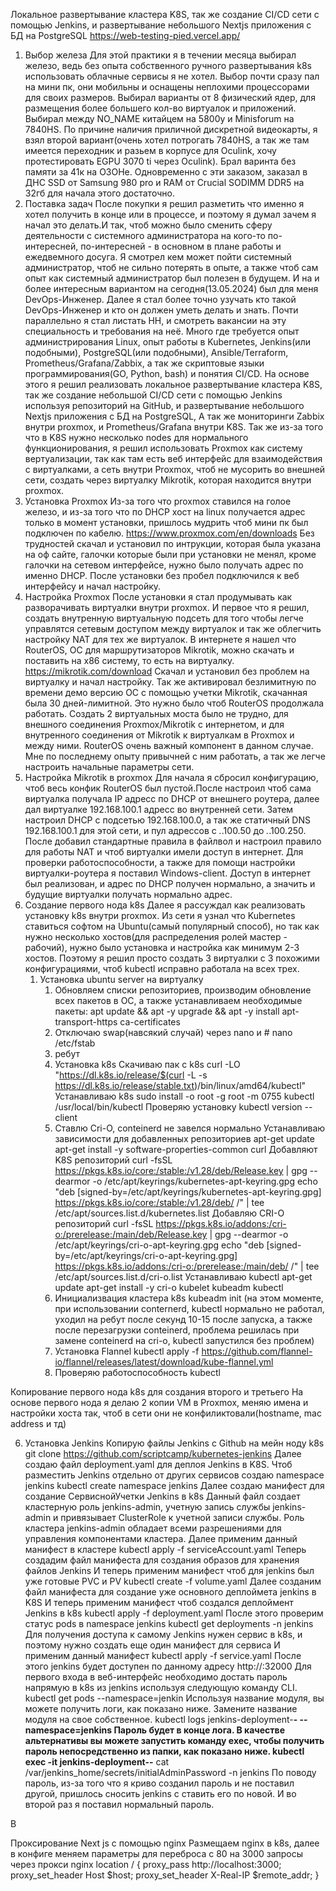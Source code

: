 Локальное развертывание кластера K8S, так же создание CI/CD сети с помощью Jenkins, и развертывание небольшого Nextjs приложения с БД на PostgreSQL
https://web-testing-pied.vercel.app/
1. Выбор железа
    Для этой практики я в течении месяца выбирал железо, ведь без опыта собственного ручного развертывания k8s использовать облачные сервисы я не хотел.
    Выбор почти сразу пал на мини пк, они мобильны и оснащены неплохими процессорами для своих размеров. Выбирал варианты от 8 физический ядер, для размещения более большего кол-во виртуалок и приложений. Выбирал между NO_NAME китайцем на 5800у и Minisforum на 7840HS. По причине наличия приличной дискретной видеокарты, я взял второй вариант(очень хотел потрогать 7840HS, а так же там имеется переходник и разьем в корпусе для Oculink, хочу протестировать EGPU 3070 ti через Oculink). Брал варинта без памяти за 41к на ОЗОНе. Одновременно с эти заказом, заказал в ДНС SSD от Samsung 980 pro и RAM от Crucial SODIMM DDR5 на 32гб для начала этого достаточно.
2. Поставка задач 
    После покупки я решил разметить что именно я хотел получить в конце или в процессе, и поэтому я думал зачем я начал это делать.И так, чтоб можно было сменить сферу деятельности с системного администратора на кого-то по-интересней, по-интересней - в основном в плане работы и ежедвемного досуга. Я смотрел кем может пойти системный администратор, чтоб не сильно потерять в опыте, а также чтоб сам опыт как системный администратор был полезен в будущем. И на и более интересным вариантом на сегодня(13.05.2024) был для меня DevOps-Инженер. 
    Далее я стал более точно узучать кто такой DevOps-Инженер и кто он должен уметь делать и знать. Почти параллельно я стал листать HH, и смотреть вакансии на эту специальность и требования на неё. Много где требуется опыт администрирования Linux, опыт работы в Kubernetes, Jenkins(или подобными), PostgreSQL(или подобными), Ansible/Terraform, Prometheus/Grafana/Zabbix, а так же скриптовые языки программирования(GO, Python, bash) и понятия CI/CD. На основе этого я решил реализовать локальное развертывание кластера K8S, так же создание небольшой CI/CD сети с помощью Jenkins используя репозиторий на GitHub, и развертывание небольшого Nextjs приложения с БД на PostgreSQL, А так же мониторинги Zabbix внутри proxmox, и Prometheus/Grafana внутри K8S. Так же из-за того что в K8S нужно несколько nodes для нормального функционирования, я решил использовать Proxmox как систему вертуализации, так как там есть веб интерфейс для взаимодействия с виртуалками, а сеть внутри Proxmox, чтоб не мусорить во внешней сети, создать через виртуалку Mikrotik, которая находится внутри proxmox.
3. Установка Proxmox
    Из-за того что proxmox ставился на голое железо, и из-за того что по DHCP хост на linux получается адрес только в момент установки, пришлось мудрить чтоб мини пк был подключен по кабелю. 
        https://www.proxmox.com/en/downloads
    Без трудностей скачал и установил по интрукции, которая была указана на оф сайте, галочки которые были при установки не менял, кроме галочки на сетевом интерфейсе, нужно было получать адрес по именно DHCP.
    После установки без пробел подключился к веб интерфейсу и начал настройку.
4. Настройка Proxmox
    После установки я стал продумывать как разворачивать виртуалки внутри proxmox. И первое что я решил, создать внутренную виртуальную подсеть для того чтобы легче управлятся сетевым доступом между виртуалок и так же облегчить настройку NAT для тех же виртуалок. В интернете я нашел что RouterOS, ОС для маршрутизаторов Mikrotik, можно скачать и поставить на х86 систему, то есть на виртуалку. 
        https://mikrotik.com/download
    Скачал и установил без проблем на виртуалку и начал настройку. Так же активировал безлимитную по времени демо версию ОС с помощью учетки Mikrotik, скачанная была 30 дней-лимитной. Это нужно было чтоб RouterOS продолжала работать.
    Создать 2 виртуальных моста было не трудно, для внешного соединения Proxmox/Mikrotik с интернетом, и для внутренного соединения от Mikrotik к виртуалкам в Proxmox и между ними. RouterOS очень важный компонент в данном случае. Мне по последнему опыту привычней с ним работать, а так же легче настроить начальные параметры сети.
5. Настройка Mikrotik в proxmox
    Для начала я сбросил конфигурацию, чтоб весь конфик RouterOS был пустой.После настроил чтоб сама виртуалка получала IP адресс по DHCP от внешнего роутера, далее дал виртуалке 192.168.100.1 адресс во внутренней сети. Затем настроил DHCP с подсетью 192.168.100.0, а так же статичный DNS 192.168.100.1 для этой сети, и пул адрессов с *.*.100.50 до *.*.100.250.
    После добавил стандартные правила в файлвол и настроил правило для работы NAT и чтоб виртуалки имели доступ в интернет. 
    Для проверки работоспособности, а также для помощи настройки виртуалки-роутера я поставил Windows-client. Доступ в интернет был реализован, и адрес по DHCP получен нормально, а значить и будущие виртуалки получать нормально адрес.
6. Создание первого нода k8s
    Далее я рассуждал как реализовать установку k8s внутри proxmox. Из сети я узнал что Kubernetes ставиться софтом на Ubuntu(самый популярный способ), но так как нужно несколько хостов(для распределения ролей мастер - рабочий), нужно было установка и настройка как минимум 2-3 хостов.
    Поэтому я решил просто создать 3 виртуалки с 3 похожими конфигурациями, чтоб kubectl исправно работала на всех трех.
    1. Установка ubuntu server на виртуалку
        1) Обновляем списки репозиториев, производим обновление всех пакетов в ОС, а также устанавливаем необходимые пакеты:
            apt update && apt -y upgrade && apt -y install apt-transport-https ca-certificates
        2) Отключаю swap(навсякий случай) через nano и #
            nano /etc/fstab
        3) ребут
        4) Установка k8s
            Скачиваю пак с k8s
            curl -LO "https://dl.k8s.io/release/$(curl -L -s https://dl.k8s.io/release/stable.txt)/bin/linux/amd64/kubectl"
        Устанавливаю k8s
            sudo install -o root -g root -m 0755 kubectl /usr/local/bin/kubectl
        Проверяю установку
            kubectl version --client
        5) Ставлю Cri-O, conteinerd не завелся нормально
        Устанавливаю зависимости для добавленных репозиториев
        apt-get update
        apt-get install -y software-properties-common curl
        Добавляют K8S репозиторий
            curl -fsSL https://pkgs.k8s.io/core:/stable:/v1.28/deb/Release.key |
                gpg --dearmor -o /etc/apt/keyrings/kubernetes-apt-keyring.gpg
            echo "deb [signed-by=/etc/apt/keyrings/kubernetes-apt-keyring.gpg] https://pkgs.k8s.io/core:/stable:/v1.28/deb/ /" |
                tee /etc/apt/sources.list.d/kubernetes.list
        Добавляю CRI-O репозиторий
            curl -fsSL https://pkgs.k8s.io/addons:/cri-o:/prerelease:/main/deb/Release.key |
                gpg --dearmor -o /etc/apt/keyrings/cri-o-apt-keyring.gpg
            echo "deb [signed-by=/etc/apt/keyrings/cri-o-apt-keyring.gpg] https://pkgs.k8s.io/addons:/cri-o:/prerelease:/main/deb/ /" |
                tee /etc/apt/sources.list.d/cri-o.list
        Устанавливаю kubectl
            apt-get update
            apt-get install -y cri-o kubelet kubeadm kubectl
        6) Инициализвация кластера k8s 
        kubeadm init
        (на этом моменте, при использовании conternerd, kubectl нормально не работал, уходил на ребут после секунд 10-15 после запуска, а также после перезагрузки conteinerd, проблема решилась при замене conteinerd на cri-o, kubectl запустился без проблем)
        7) Установка Flannel
        kubectl apply -f https://github.com/flannel-io/flannel/releases/latest/download/kube-flannel.yml
        8) Проверяю работоспособность kubectl

Копирование первого нода k8s для создания второго и третьего 
На основе первого нода я делаю 2 копии VM в Proxmox, меняю имена и настройки хоста так, чтоб в сети они не конфиликтовали(hostname, mac address и тд)

6. Установка Jenkins
Копирую файлы Jenkins с Github на мейн ноду k8s
    git clone https://github.com/scriptcamp/kubernetes-jenkins
Далее создаю файл deployment.yaml для деплоя Jenkins в K8S. Чтоб разместить Jenkins отдельно от других сервисов создаю namespace jenkins
    kubectl create namespace jenkins
Далее создаю манифест для создание СервиснойУчетки Jenkins в k8s
            <!-- ---
            apiVersion: rbac.authorization.k8s.io/v1
            kind: ClusterRole
            metadata:
            name: jenkins-admin
            rules:
            - apiGroups: [""]
                resources: ["*"]
                verbs: ["*"]
            ---
            apiVersion: v1
            kind: ServiceAccount
            metadata:
            name: jenkins-admin
            namespace: jenkins
            ---
            apiVersion: rbac.authorization.k8s.io/v1
            kind: ClusterRoleBinding
            metadata:
            name: jenkins-admin
            roleRef:
            apiGroup: rbac.authorization.k8s.io
            kind: ClusterRole
            name: jenkins-admin
            subjects:
            - kind: ServiceAccount
            name: jenkins-admin
            namespace: jenkins -->
Данный файл создает кластерную роль jenkins-admin, учетную запись службы jenkins-admin и привязывает ClusterRole к учетной записи службы.
Роль кластера jenkins-admin обладает всеми разрешениями для управления компонентами кластера. 
Далее применим данный манифест в кластере
    kubectl apply -f serviceAccount.yaml
Теперь создадим файл манифеста для создания образов для хранения файлов Jenkins
        <!-- kind: StorageClass
        apiVersion: storage.k8s.io/v1
        metadata:
        name: local-storage
        provisioner: kubernetes.io/no-provisioner
        volumeBindingMode: WaitForFirstConsumer
        ---
        apiVersion: v1
        kind: PersistentVolume
        metadata:
        name: jenkins-pv-volume
        labels:
            type: local
        spec:
        storageClassName: local-storage
        claimRef:
            name: jenkins-pv-claim
            namespace: jenkins
        capacity:
            storage: 10Gi
        accessModes:
            - ReadWriteOnce
        local:
            path: /mnt
        nodeAffinity:
            required:
            nodeSelectorTerms:
            - matchExpressions:
                - key: kubernetes.io/hostname
                operator: In
                values:
                - ubuntu-k8s-main
        ---
        apiVersion: v1
        kind: PersistentVolumeClaim
        metadata:
        name: jenkins-pv-claim
        namespace: jenkins
        spec:
        storageClassName: local-storage
        accessModes:
            - ReadWriteOnce
        resources:
            requests:
            storage: 3Gi -->
И теперь применим манифест чтоб для jenkins был уже готовые PVC и PV
    kubectl create -f volume.yaml
Далее созданим файл манифеста для создание уже основного деплоймета jenkins в K8S
        <!-- apiVersion: apps/v1
        kind: Deployment
        metadata:
        name: jenkins
        namespace: jenkins
        spec:
        replicas: 1
        selector:
            matchLabels:
            app: jenkins-server
        template:
            metadata:
            labels:
                app: jenkins-server
            spec:
            securityContext:
                    fsGroup: 1000
                    runAsUser: 1000
            serviceAccountName: jenkins-admin
            containers:
                - name: jenkins
                image: jenkins/jenkins:lts
                resources:
                    limits:
                    memory: "2Gi"
                    cpu: "1000m"
                    requests:
                    memory: "500Mi"
                    cpu: "500m"
                ports:
                    - name: httpport
                    containerPort: 8080
                    - name: jnlpport
                    containerPort: 50000
                livenessProbe:
                    httpGet:
                    path: "/login"
                    port: 8080
                    initialDelaySeconds: 90
                    periodSeconds: 10
                    timeoutSeconds: 5
                    failureThreshold: 5
                readinessProbe:
                    httpGet:
                    path: "/login"
                    port: 8080
                    initialDelaySeconds: 60
                    periodSeconds: 10
                    timeoutSeconds: 5
                    failureThreshold: 3
                volumeMounts:
                    - name: jenkins-data
                    mountPath: /var/jenkins_home
            volumes:
                - name: jenkins-data
                persistentVolumeClaim:
                    claimName: jenkins-pv-claim -->
И теперь применим манифест чтоб создался деплоймент Jenkins в k8s
    kubectl apply -f deployment.yaml
После этого проверим статус pods в namespace jenkins
    kubectl get deployments -n jenkins
Для получения доступа к самому Jenkins нужен сервис в k8s, и поэтому нужно создать еще один манифест для сервиса 
        <!-- apiVersion: v1
        kind: Service
        metadata:
        name: jenkins-service
        namespace: devops-tools
        annotations:
            prometheus.io/scrape: 'true'
            prometheus.io/path:   /
            prometheus.io/port:   '8080'
        spec:
        selector:
            app: jenkins-server
        type: NodePort
        ports:
            - port: 8080
            targetPort: 8080
            nodePort: 32000 -->
И применим данный манифест
    kubectl apply -f service.yaml
После этого jenkins будет доступен по данному адресу
    http://<node-ip>:32000
Для первого входа в веб-интерфейс необходимо достать пароль напрямую в k8s из jenkins используя следующую команду CLI.
    kubectl get pods --namespace=jenkin
Используя название модуля, вы можете получить логи, как показано ниже. Замените название модуля на свое собственное.
    kubectl logs jenkins-deployment-**********-**** --namespace=jenkins
Пароль будет в конце лога.
В качестве альтернативы вы можете запустить команду exec, чтобы получить пароль непосредственно из папки, как показано ниже.
    kubectl exec -it jenkins-deployment-**********-**** cat /var/jenkins_home/secrets/initialAdminPassword -n jenkins
По поводу пароль, из-за того что я криво созданил пароль и не поставил другой, пришлось сносить jenkins с ставить его по новой. И во второй раз я поставил нормальный пароль.

B

Проксирование Next js с помощью nginx
Размещаем nginx в k8s, далее в конфиге меняем параметры для переброса с 80 на 3000 запросы через прокси nginx
    location / {
        proxy_pass  http://localhost:3000;
        proxy_set_header Host   $host;
        proxy_set_header X-Real-IP $remote_addr;
    }
